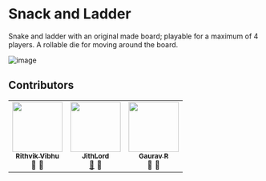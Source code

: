 # Snack and Ladder
Snake and ladder with an original made board; playable for a maximum of 4 players.
A rollable die for moving around the board.

![image](https://user-images.githubusercontent.com/45201620/98251455-ba8c9000-1f9e-11eb-9e81-19d58795f6f2.png)

## Contributors
<table>
  <tr>
   <td align="center"><a href="https://github.com/rithvikvibhu"><img src="https://avatars.githubusercontent.com/u/5113343?v=4" width="100px;" alt=""/><br /><sub><b>Rithvik Vibhu</b></sub></a><br /><a title="Documentation">📖</a> <a title="Algorithm">🔧</a></td>
 
    
   <td align="center"><a href="https://github.com/JithLord"><img src="https://avatars.githubusercontent.com/u/45201620?v=4" width="100px;" alt=""/><br /><sub><b>JithLord</b></sub></a><br /><a href="https://github.com/JithLord/Snack-And-Ladder/commits?author=JithLord" title="Documentation">📖</a> <a title="Algorithm">🔧</a></td>


 <td align="center"><a href="https://github.com/gc347"><img src="https://avatars.githubusercontent.com/u/72063820?v=4" width="100px;" alt=""/><br /><sub><b>Gaurav R</b></sub></a><br /><a title="Documentation">📖</a> <a title="Algorithm">🔧</a></td>

  </tr>
</table>

